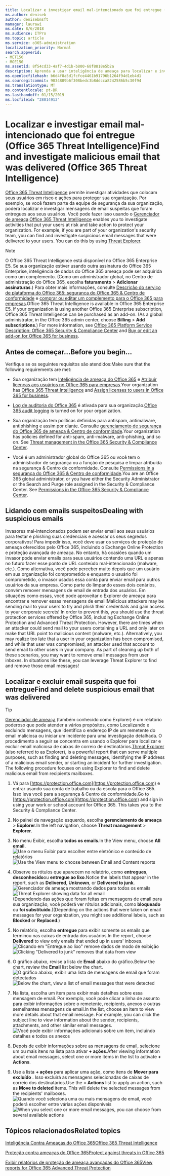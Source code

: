 ```yaml
---
title: Localizar e investigar email mal-intencionado que foi entregue (Office 365 Threat Intelligence)
ms.author: deniseb
author: denisebmsft
manager: laurawi
ms.date: 8/6/2018
ms.audience: ITPro
ms.topic: article
ms.service: o365-administration
localization_priority: Normal
search.appverid:
- MET150
- MOE150
ms.assetid: 8f54cd33-4af7-4d1b-b800-68f8818e5b2a
description: Aprenda a usar inteligência de ameaça para localizar e investigar email mal-intencionado.
ms.openlocfilehash: b6d4f8a5d1fcfce4461b91796b1264f94d1eb4d1
ms.sourcegitcommit: 9034809b6f308bedc3b8ddcca8242586b5c30f94
ms.translationtype: MT
ms.contentlocale: pt-BR
ms.lasthandoff: 01/15/2019
ms.locfileid: "28014913"
---
```

# <a name="find-and-investigate-malicious-email-that-was-delivered-office-365-threat-intelligence"></a><span data-ttu-id="c1c5d-103">Localizar e investigar email mal-intencionado que foi entregue (Office 365 Threat Intelligence)</span><span class="sxs-lookup"><span data-stu-id="c1c5d-103">Find and investigate malicious email that was delivered (Office 365 Threat Intelligence)</span></span>

<span data-ttu-id="c1c5d-p101">[Office 365 Threat Intelligence](office-365-ti.md) permite investigar atividades que colocam seus usuários em risco e ações para proteger sua organização. Por exemplo, se você fazem parte da equipe de segurança da sua organização, poderá localizar e investigar mensagens de email suspeitas que foram entregues aos seus usuários. Você pode fazer isso usando o [Gerenciador de ameaça](get-started-with-ti.md#threat-explorer).</span><span class="sxs-lookup"><span data-stu-id="c1c5d-p101">[Office 365 Threat Intelligence](office-365-ti.md) enables you to investigate activities that put your users at risk and take action to protect your organization. For example, if you are part of your organization's security team, you can find and investigate suspicious email messages that were delivered to your users. You can do this by using [Threat Explorer](get-started-with-ti.md#threat-explorer).</span></span>
  
> [!NOTE]
> <span data-ttu-id="c1c5d-p102">O Office 365 Threat Intelligence está disponível no Office 365 Enterprise E5. Se sua organização estiver usando outra assinatura do Office 365 Enterprise, inteligência de dados do Office 365 ameaça pode ser adquirida como um complemento. (Como um administrador global, no Centro de administração do Office 365, escolha **faturamento** \> **Adicionar assinaturas**.) Para obter mais informações, consulte [Descrição do serviço de plataforma do Office 365: segurança do Office 365 &amp; Centro de conformidade](https://technet.microsoft.com/en-us/library/dn933793.aspx) e [comprar ou editar um complemento para o Office 365 para empresas](https://support.office.com/article/4e7b57d6-b93b-457d-aecd-0ea58bff07a6).</span><span class="sxs-lookup"><span data-stu-id="c1c5d-p102">Office 365 Threat Intelligence is available in Office 365 Enterprise E5. If your organization is using another Office 365 Enterprise subscription, Office 365 Threat Intelligence can be purchased as an add-on. (As a global administrator, in the Office 365 admin center, choose **Billing** \> **Add subscriptions**.) For more information, see [Office 365 Platform Service Description: Office 365 Security &amp; Compliance Center](https://technet.microsoft.com/en-us/library/dn933793.aspx) and [Buy or edit an add-on for Office 365 for business](https://support.office.com/article/4e7b57d6-b93b-457d-aecd-0ea58bff07a6).</span></span> 
  
## <a name="before-you-begin"></a><span data-ttu-id="c1c5d-110">Antes de começar...</span><span class="sxs-lookup"><span data-stu-id="c1c5d-110">Before you begin...</span></span>

<span data-ttu-id="c1c5d-111">Verifique se os seguintes requisitos são atendidos:</span><span class="sxs-lookup"><span data-stu-id="c1c5d-111">Make sure that the following requirements are met:</span></span>
  
- <span data-ttu-id="c1c5d-112">Sua organização tem [Inteligência de ameaça do Office 365](office-365-ti.md) e [Atribuir licenças aos usuários no Office 365 para empresas](https://support.office.com/article/997596b5-4173-4627-b915-36abac6786dc).</span><span class="sxs-lookup"><span data-stu-id="c1c5d-112">Your organization has [Office 365 Threat Intelligence](office-365-ti.md) and [Assign licenses to users in Office 365 for business](https://support.office.com/article/997596b5-4173-4627-b915-36abac6786dc).</span></span>
    
- <span data-ttu-id="c1c5d-113">[Log de auditoria do Office 365](turn-audit-log-search-on-or-off.md) é ativada para sua organização.</span><span class="sxs-lookup"><span data-stu-id="c1c5d-113">[Office 365 audit logging](turn-audit-log-search-on-or-off.md) is turned on for your organization.</span></span> 
    
- <span data-ttu-id="c1c5d-p103">Sua organização tem políticas definidas para antispam, antimalware, antiphishing e assim por diante. Consulte [gerenciamento de segurança do Office 365 de ameaça &amp; Centro de conformidade](threat-management.md).</span><span class="sxs-lookup"><span data-stu-id="c1c5d-p103">Your organization has policies defined for anti-spam, anti-malware, anti-phishing, and so on. See [Threat management in the Office 365 Security &amp; Compliance Center](threat-management.md).</span></span>
    
- <span data-ttu-id="c1c5d-p104">Você é um administrador global do Office 365 ou você tem o administrador de segurança ou a função de pesquisa e limpar atribuída na segurança &amp; Centro de conformidade. Consulte [Permissions in a segurança do Office 365 &amp; Centro de conformidade](permissions-in-the-security-and-compliance-center.md).</span><span class="sxs-lookup"><span data-stu-id="c1c5d-p104">You are an Office 365 global administrator, or you have either the Security Administrator or the Search and Purge role assigned in the Security &amp; Compliance Center. See [Permissions in the Office 365 Security &amp; Compliance Center](permissions-in-the-security-and-compliance-center.md).</span></span>
    
## <a name="dealing-with-suspicious-emails"></a><span data-ttu-id="c1c5d-118">Lidando com emails suspeitos</span><span class="sxs-lookup"><span data-stu-id="c1c5d-118">Dealing with suspicious emails</span></span>

<span data-ttu-id="c1c5d-p105">Invasores mal-intencionados podem ser enviar email aos seus usuários para testar e phishing suas credenciais e acessar os seus segredos corporativos! Para impedir isso, você deve usar os serviços de proteção de ameaça oferecidos pelo Office 365, incluindo o Exchange Online Protection e proteção avançada de ameaça. No entanto, há ocasiões quando um invasor pode enviar emails para seus usuários contendo uma URL e apenas no futuro fazer esse ponto de URL conteúdo mal-intencionado (malware, etc.). Como alternativa, você pode perceber muito depois que um usuário em sua organização foi comprometido e enquanto o usuário foi comprometido, o invasor usados essa conta para enviar email para outros usuários da sua empresa. Como parte do limpando esses dois cenários, convém remover mensagens de email de entrada dos usuários. Em situações como essas, você pode aproveitar o Explorer de ameaça para encontrar e remover essas mensagens de email!</span><span class="sxs-lookup"><span data-stu-id="c1c5d-p105">Malicious attackers may be sending mail to your users to try and phish their credentials and gain access to your corporate secrets! In order to prevent this, you should use the threat protection services offered by Office 365, including Exchange Online Protection and Advanced Threat Protection. However, there are times when an attacker could send mail to your users containing a URL and only later on make that URL point to malicious content (malware, etc.). Alternatively, you may realize too late that a user in your organization has been compromised, and while that user was compromised, an attacker used that account to send email to other users in your company. As part of cleaning up both of these scenarios, you may want to remove email messages from user inboxes. In situations like these, you can leverage Threat Explorer to find and remove those email messages!</span></span>
  
## <a name="find-and-delete-suspicious-email-that-was-delivered"></a><span data-ttu-id="c1c5d-125">Localizar e excluir email suspeita que foi entregue</span><span class="sxs-lookup"><span data-stu-id="c1c5d-125">Find and delete suspicious email that was delivered</span></span>

> [!TIP]
> <span data-ttu-id="c1c5d-p106">[Gerenciador de ameaça](get-started-with-ti.md#threat-explorer) (também conhecido como Explorer) é um relatório poderoso que pode atender a vários propósitos, como Localizando e excluindo mensagens, que identifica o endereço IP de um remetente do email maliciosa ou iniciar um incidente para uma investigação detalhada. O procedimento a seguir se concentra em usando o Explorer para localizar e excluir email maliciosa de caixas de correio de destinatários.</span><span class="sxs-lookup"><span data-stu-id="c1c5d-p106">[Threat Explorer](get-started-with-ti.md#threat-explorer) (also referred to as Explorer), is a powerful report that can serve multiple purposes, such as finding and deleting messages, identifying the IP address of a malicious email sender, or starting an incident for further investigation. The following procedure focuses on using Explorer to find and delete malicious email from recipients mailboxes.</span></span> 
  
1. <span data-ttu-id="c1c5d-p107">Vá para [https://protection.office.com](https://protection.office.com) e entrar usando sua conta de trabalho ou da escola para o Office 365. Isso leva você para a segurança &amp; Centro de conformidade.</span><span class="sxs-lookup"><span data-stu-id="c1c5d-p107">Go to [https://protection.office.com](https://protection.office.com) and sign in using your work or school account for Office 365. This takes you to the Security &amp; Compliance Center.</span></span> 
    
2. <span data-ttu-id="c1c5d-130">No painel de navegação esquerdo, escolha **gerenciamento de ameaça** \> **Explorer**.</span><span class="sxs-lookup"><span data-stu-id="c1c5d-130">In the left navigation, choose **Threat management** \> **Explorer**.</span></span>
    
3. <span data-ttu-id="c1c5d-131">No menu Exibir, escolha **todos os emails**.</span><span class="sxs-lookup"><span data-stu-id="c1c5d-131">In the View menu, choose **All email**.</span></span><br/><span data-ttu-id="c1c5d-132">![Use o menu Exibir para escolher entre eletrônico e conteúdo de relatórios](media/d39013ff-93b6-42f6-bee5-628895c251c2.png)</span><span class="sxs-lookup"><span data-stu-id="c1c5d-132">![Use the View menu to choose between Email and Content reports](media/d39013ff-93b6-42f6-bee5-628895c251c2.png)</span></span>
  
4. <span data-ttu-id="c1c5d-133">Observe os rótulos que aparecem no relatório, como **entregues**, **desconhecido**ou **entregue ao lixo**.</span><span class="sxs-lookup"><span data-stu-id="c1c5d-133">Notice the labels that appear in the report, such as **Delivered**, **Unknown**, or **Delivered to junk**.</span></span><br/><span data-ttu-id="c1c5d-134">![Gerenciador de ameaça mostrando dados para todos os emails](media/208826ed-a85e-446f-b276-b5fdc312fbcb.png)</span><span class="sxs-lookup"><span data-stu-id="c1c5d-134">![Threat Explorer showing data for all email](media/208826ed-a85e-446f-b276-b5fdc312fbcb.png)</span></span><br/><span data-ttu-id="c1c5d-135">(Dependendo das ações que foram feitas em mensagens de email para sua organização, você poderá ver rótulos adicionais, como **bloqueado** ou **foi substituído**.)</span><span class="sxs-lookup"><span data-stu-id="c1c5d-135">(Depending on the actions that were taken on email messages for your organization, you might see additional labels, such as **Blocked** or **Replaced**.)</span></span>
    
5. <span data-ttu-id="c1c5d-136">No relatório, escolha **entregue** para exibir somente os emails que terminou nas caixas de entrada dos usuários.</span><span class="sxs-lookup"><span data-stu-id="c1c5d-136">In the report, choose **Delivered** to view only emails that ended up in users' inboxes.</span></span><br/><span data-ttu-id="c1c5d-137">![Clicando em "Entregue ao lixo" remove dados de modo de exibição](media/e6fb2e47-461e-4f6f-8c65-c331bd858758.png)</span><span class="sxs-lookup"><span data-stu-id="c1c5d-137">![Clicking "Delivered to junk" removes that data from view](media/e6fb2e47-461e-4f6f-8c65-c331bd858758.png)</span></span>
  
6. <span data-ttu-id="c1c5d-138">O gráfico abaixo, revise a lista de **Email** abaixo do gráfico.</span><span class="sxs-lookup"><span data-stu-id="c1c5d-138">Below the chart, review the **Email** list below the chart.</span></span><br/><span data-ttu-id="c1c5d-139">![O gráfico abaixo, exibir uma lista de mensagens de email que foram detectados](media/dfb60590-1236-499d-97da-86c68621e2bc.png)</span><span class="sxs-lookup"><span data-stu-id="c1c5d-139">![Below the chart, view a list of email messages that were detected](media/dfb60590-1236-499d-97da-86c68621e2bc.png)</span></span>
  
7. <span data-ttu-id="c1c5d-p108">Na lista, escolha um item para exibir mais detalhes sobre essa mensagem de email. Por exemplo, você pode clicar a linha de assunto para exibir informações sobre o remetente, recipients, anexos e outras semelhantes mensagens de email.</span><span class="sxs-lookup"><span data-stu-id="c1c5d-p108">In the list, choose an item to view more details about that email message. For example, you can click the subject line to view information about the sender, recipients, attachments, and other similar email messages.</span></span><br/>![Você pode exibir informações adicionais sobre um item, incluindo detalhes e todos os anexos](media/5a5707c3-d62a-4610-ae7b-900fff8708b2.png)
  
8. <span data-ttu-id="c1c5d-143">Depois de exibir informações sobre as mensagens de email, selecione um ou mais itens na lista para ativar **+ ações**.</span><span class="sxs-lookup"><span data-stu-id="c1c5d-143">After viewing information about email messages, select one or more items in the list to activate **+ Actions**.</span></span>
    
9. <span data-ttu-id="c1c5d-p109">Use a lista **+ ações** para aplicar uma ação, como itens de **Mover para excluído** . Isso excluirá as mensagens selecionadas de caixas de correio dos destinatários.</span><span class="sxs-lookup"><span data-stu-id="c1c5d-p109">Use the **+ Actions** list to apply an action, such as **Move to deleted** items. This will delete the selected messages from the recipients' mailboxes.</span></span><br/><span data-ttu-id="c1c5d-146">![Quando você seleciona uma ou mais mensagens de email, você poderá escolher entre várias ações disponíveis](media/ef12e10c-60a7-4f66-8f76-68d77ae26de1.png)</span><span class="sxs-lookup"><span data-stu-id="c1c5d-146">![When you select one or more email messages, you can choose from several available actions](media/ef12e10c-60a7-4f66-8f76-68d77ae26de1.png)</span></span>
  
## <a name="related-topics"></a><span data-ttu-id="c1c5d-147">Tópicos relacionados</span><span class="sxs-lookup"><span data-stu-id="c1c5d-147">Related topics</span></span>

[<span data-ttu-id="c1c5d-148">Inteligência Contra Ameaças do Office 365</span><span class="sxs-lookup"><span data-stu-id="c1c5d-148">Office 365 Threat Intelligence</span></span>](office-365-ti.md)
  
[<span data-ttu-id="c1c5d-149">Proteção contra ameaças do Office 365</span><span class="sxs-lookup"><span data-stu-id="c1c5d-149">Protect against threats in Office 365</span></span>](protect-against-threats.md)
  
[<span data-ttu-id="c1c5d-150">Exibir relatórios de proteção de ameaça avançadas do Office 365</span><span class="sxs-lookup"><span data-stu-id="c1c5d-150">View reports for Office 365 Advanced Threat Protection</span></span>](view-reports-for-atp.md)
  

